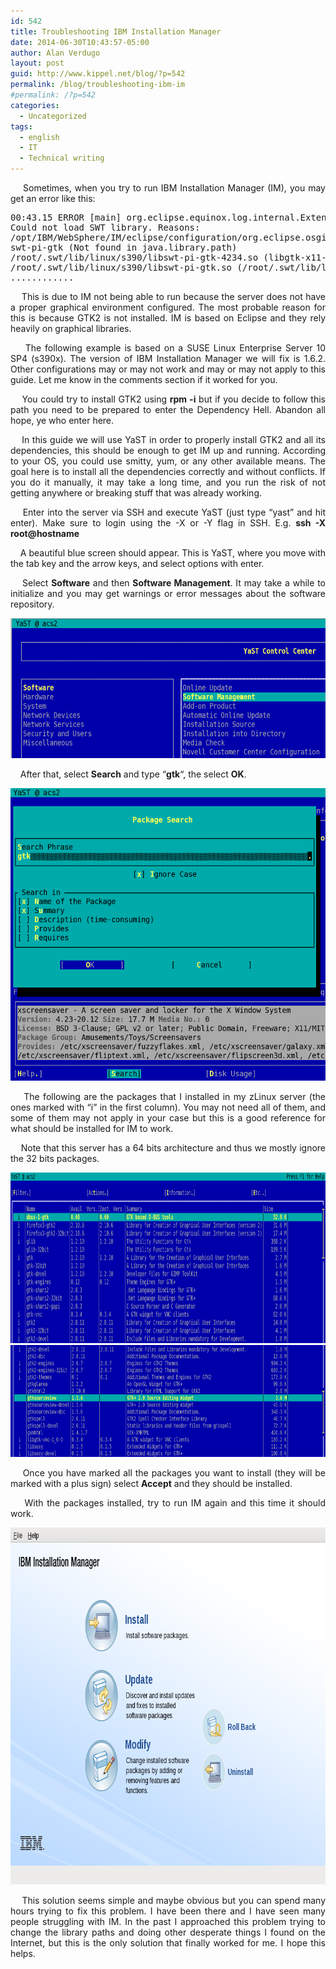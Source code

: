 ```yaml
---
id: 542
title: Troubleshooting IBM Installation Manager
date: 2014-06-30T10:43:57-05:00
author: Alan Verdugo
layout: post
guid: http://www.kippel.net/blog/?p=542
permalink: /blog/troubleshooting-ibm-im
#permalink: /?p=542
categories:
  - Uncategorized
tags:
  - english
  - IT
  - Technical writing
---
```

<p style="text-align: justify;">
      Sometimes, when you try to run IBM Installation Manager (IM), you may get an error like this:
</p>

<pre class="theme:terminal font:ubuntu-mono striped:false nums:false wrap:true lang:default decode:true ">00:43.15 ERROR [main] org.eclipse.equinox.log.internal.ExtendedLogReaderServiceFactory safeLogged
Could not load SWT library. Reasons:
/opt/IBM/WebSphere/IM/eclipse/configuration/org.eclipse.osgi/bundles/288/1/.cp/libswt-pi-gtk-4234.so (libgtk-x11-2.0.so.0: cannot open shared object file: No such file or directory)
swt-pi-gtk (Not found in java.library.path)
/root/.swt/lib/linux/s390/libswt-pi-gtk-4234.so (libgtk-x11-2.0.so.0: cannot open shared object file: No such file or directory)
/root/.swt/lib/linux/s390/libswt-pi-gtk.so (/root/.swt/lib/linux/s390/liblibswt-pi-gtk.so.so: cannot open shared object file: No such file or directory)
............
</pre>

<p style="text-align: justify;">
      This is due to IM not being able to run because the server does not have a proper graphical environment configured. The most probable reason for this is because GTK2 is not installed. IM is based on Eclipse and they rely heavily on graphical libraries.
</p>

<p dir="ltr" style="text-align: justify;">
      The following example is based on a SUSE Linux Enterprise Server 10 SP4 (s390x). The version of IBM Installation Manager we will fix is 1.6.2. Other configurations may or may not work and may or may not apply to this guide. Let me know in the comments section if it worked for you.
</p>

<p dir="ltr" style="text-align: justify;">
      You could try to install GTK2 using <strong>rpm -i</strong> but if you decide to follow this path you need to be prepared to enter the Dependency Hell. Abandon all hope, ye who enter here.
</p>

<p dir="ltr" style="text-align: justify;">
      In this guide we will use YaST in order to properly install GTK2 and all its dependencies, this should be enough to get IM up and running. According to your OS, you could use smitty, yum, or any other available means. The goal here is to install all the dependencies correctly and without conflicts. If you do it manually, it may take a long time, and you run the risk of not getting anywhere or breaking stuff that was already working.
</p>

<p dir="ltr" style="text-align: justify;">
      Enter into the server via SSH and execute YaST (just type &#8220;yast&#8221; and hit enter). Make sure to login using the -X or -Y flag in SSH. E.g. <strong>ssh -X root@hostname</strong>
</p>

<p dir="ltr" style="text-align: justify;">
      A beautiful blue screen should appear. This is YaST, where you move with the tab key and the arrow keys, and select options with enter.
</p>

<p dir="ltr" style="text-align: justify;">
      Select <strong>Software</strong> and then <strong>Software Management</strong>. It may take a while to initialize and you may get warnings or error messages about the software repository.
</p>

<p dir="ltr" style="text-align: justify;">
  <a href="https://raw.githubusercontent.com/alanverdugo/alanverdugo.github.io/master/wp-content/uploads/2014/06/yast1.png"><img class="aligncenter  wp-image-544" src="https://raw.githubusercontent.com/alanverdugo/alanverdugo.github.io/master/wp-content/uploads/2014/06/yast1.png" alt="yast1" width="584" height="224" /></a>
</p>

<p dir="ltr" style="text-align: justify;">
      After that, select <strong>Search</strong> and type &#8220;<strong>gtk</strong>&#8220;, the select <strong>OK</strong>.
</p>

<p dir="ltr" style="text-align: justify;">
  <a href="https://raw.githubusercontent.com/alanverdugo/alanverdugo.github.io/master/wp-content/uploads/2014/06/yast2.png"><img class="aligncenter  wp-image-545" src="https://raw.githubusercontent.com/alanverdugo/alanverdugo.github.io/master/wp-content/uploads/2014/06/yast2.png" alt="yast2" width="512" height="468" /></a>
</p>

<p dir="ltr" style="text-align: justify;">
      The following are the packages that I installed in my zLinux server (the ones marked with &#8220;i&#8221; in the first column). You may not need all of them, and some of them may not apply in your case but this is a good reference for what should be installed for IM to work.
</p>

<p dir="ltr" style="text-align: justify;">
      Note that this server has a 64 bits architecture and thus we mostly ignore the 32 bits packages.
</p>

<p dir="ltr" style="text-align: justify;">
  <a href="https://raw.githubusercontent.com/alanverdugo/alanverdugo.github.io/master/wp-content/uploads/2014/06/gtk2.png"><img class="aligncenter  wp-image-546" src="https://raw.githubusercontent.com/alanverdugo/alanverdugo.github.io/master/wp-content/uploads/2014/06/gtk1.png" alt="gtk1" width="755" height="273" /><img class="aligncenter wp-image-547" src="https://raw.githubusercontent.com/alanverdugo/alanverdugo.github.io/master/wp-content/uploads/2014/06/gtk2.png" alt="gtk2" width="755" height="179" /></a>
</p>

<p dir="ltr" style="text-align: justify;">
      Once you have marked all the packages you want to install (they will be marked with a plus sign) select <strong>Accept</strong> and they should be installed.
</p>

<p dir="ltr" style="text-align: justify;">
      With the packages installed, try to run IM again and this time it should work.
</p>

<p dir="ltr" style="text-align: justify;">
  <a href="https://raw.githubusercontent.com/alanverdugo/alanverdugo.github.io/master/wp-content/uploads/2014/06/IM.png"><img class="aligncenter size-full wp-image-543" src="https://raw.githubusercontent.com/alanverdugo/alanverdugo.github.io/master/wp-content/uploads/2014/06/IM.png" alt="IM" width="796" height="571" /></a>
</p>

<p dir="ltr" style="text-align: justify;">
      This solution seems simple and maybe obvious but you can spend many hours trying to fix this problem. I have been there and I have seen many people struggling with IM. In the past I approached this problem trying to change the library paths and doing other desperate things I found on the Internet, but this is the only solution that finally worked for me. I hope this helps.
</p>